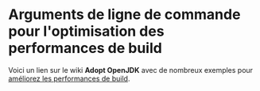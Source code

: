 # Arguments de ligne de commande pour l'optimisation des performances de build

Voici un lien sur le wiki **Adopt OpenJDK** avec de nombreux exemples pour [améliorez les performances de build](https://java.net/projects/adoptopenjdk/pages/BuildPerformanceOptimisation#Command-line_arguments_for_build_performance_optimisation).